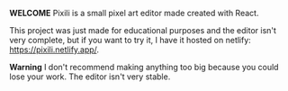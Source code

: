 **WELCOME**
Pixili is a small pixel art editor made created with React.

This project was just made for educational purposes and the editor isn't very complete, but if you want to try it, I have it hosted on netlify: https://pixili.netlify.app/.

**Warning**
I don't recommend making anything too big because you could lose your work. The editor isn't very stable.
